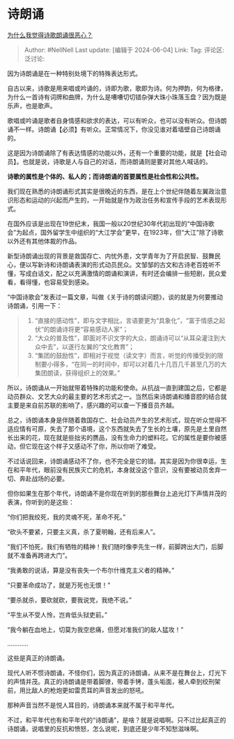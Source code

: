# 诗朗诵
[为什么我觉得诗歌朗诵很恶心？](https://www.zhihu.com/question/23943700/answer/3519475290)

> Author: #NellNell
> Last update: [编辑于 2024-06-04]
> Link:
> Tag: 
> 评论区:
> 泛讨论:

因为诗朗诵是在一种特别处境下的特殊表达形式。

自古以来，诗歌是用来唱或吟诵的，诗即为歌，歌即为诗。何为押韵，何为格律，为什么一首诗有词牌和曲牌，为什么是嘈嘈切切错杂弹大珠小珠落玉盘？因为既是乐声，也是歌声。

歌唱或吟诵是歌者自身情感和欲求的表达，可以有听众，也可以没有听众。但诗朗诵不一样。诗朗诵【必须】有听众。正常情况下，你没见谁对着墙壁自己诗朗诵的。

这是因为诗朗诵除了有表达情感的功能以外，还有一个重要的功能，就是【社会动员】。也就是说，诗歌是人与自己的对话，而诗朗诵则是要对其他人喊话的。

**诗歌的属性是个体的、私人的；而诗朗诵的首要属性是社会性和公共性。**

我们现在熟悉的诗朗诵形式其实是很晚近的东西，是在上个世纪伴随着左翼政治意识形态和运动的兴起而产生的，一开始就是作为政治任务和宣传手段的艺术表现形式。

在国外应该是出现在19世纪末，我国一般以20世纪30年代初出现的“中国诗歌会”为起点，国外留学生中组织的“大江学会”更早，在1923年，但“大江”除了诗歌以外还有其他体裁的作品。

新型诗朗诵出现的背景是救国存亡、内忧外患，文学青年为了开启民智、鼓舞民心，便以写新诗和诗朗诵表演的形式动员民众。文邹邹的古文和古诗老百姓听不懂，写成白话文，配之以充满激情的朗诵和演讲，有时还会编排一些短剧，民众爱看，看得懂，也容易受到感染。

“中国诗歌会”发表过一篇文章，叫做《关于诗的朗读问题》，谈的就是为何要推动诗朗诵，引用一下：

> 1. “直接的感动性”，即与文字相比，言语要更为“具象化”，“富于情感之起伏”的朗诵诗将更“容易感动人家”；
> 2. “大众的普及性”，即面对不识文字的大众，朗诵诗可以“从耳朵灌注到大众中去”，以遂行左翼的“文化教育”；
> 3. “集团的鼓励性”，即相对于视觉（读文字）而言，听觉的传播受到的限制要小得多，“在同一的时间中，却可以对着几十几百几千甚至几万的大集团朗读，获得组织上的效果。”

所以，诗朗诵从一开始就带着特殊的功能和使命。从抗战一直到建国之后，它都是动员群众、文艺大众的最主要的艺术形式之一。当然后来诗朗诵和播音腔的结合就主要是来自前苏联的影响了，感兴趣的可以查一下播音员齐越。

总之，诗朗诵本身是伴随着救国存亡、社会动员产生的艺术形式，现在听众觉得不适应情有可原，失去了那个语境，这个东西就失去了生长的土壤，原先是土里自然长出来的花，现在就是些拙劣的赝品，没有生命力的塑料花。它的属性是要你被感动，但它现在这个样子又感动不了你，所以你听了难受。

不过话说回来，诗朗诵感动不了你，也不完全是它的错。其实是因为你很幸运，生在和平年代，眼前没有民族灭亡的危机，本身就没这个意识，没有要被动员舍弃一切、奔赴战场的必要。

但你如果生在那个年代，诗朗诵不是你现在听到的那些舞台上追光灯下声情并茂的表演，你听到的是这些：

“你们把我绞死，我的灵魂不死，革命不死。”

“砍头不要紧，只要主义真，杀了夏明翰，还有后来人”。

“我们不怕死，我们有牺牲的精神！我们随时像李先生一样，前脚跨出大门，后脚就不准备再跨进大门”。

“我勇敢的说话，算是没有丧失一个布尔什维克主义者的精神。”

“只要革命成功了，就是万死也无恨！”

“要杀就杀，要砍就砍，要我说党，我绝不说。”

“平生从不受人怜，岂肯低头狱吏前。”

“我今躺在血地上，切莫为我空悲痛，但愿对准我们的敌人猛攻！”

…………

这些是真正的诗朗诵。

现代人听不惯诗朗诵，不怪你们，因为真正的诗朗诵，从来不是在舞台上，灯光下的声情并茂。真正的诗朗诵是带着脚镣，带着手铐，蓬头垢面，被人牵到绞刑架前，用比敌人的枪炮更如雷贯耳的声音发出的怒吼。

那种声音当然不是悦人耳目的，诗朗诵本来就不属于和平年代。

不过，和平年代也有和平年代的“诗朗诵”，是啥？就是说唱啊。只不过比起真正的诗朗诵，说唱里的反抗和愤怒，怎么说呢，到底还是少年不知愁滋味啊。